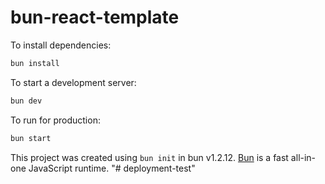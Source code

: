 # bun-react-template

To install dependencies:

```bash
bun install
```

To start a development server:

```bash
bun dev
```

To run for production:

```bash
bun start
```

This project was created using `bun init` in bun v1.2.12. [Bun](https://bun.sh) is a fast all-in-one JavaScript runtime.
"# deployment-test" 
